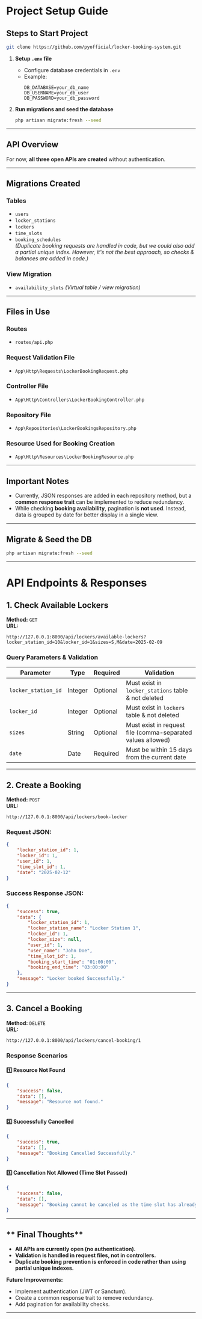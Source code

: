 # **Project Setup Guide**

## **Steps to Start Project**

```bash
git clone https://github.com/pyofficial/locker-booking-system.git
```

1. **Setup `.env` file**
   - Configure database credentials in `.env`
   - Example:
     ```env
     DB_DATABASE=your_db_name
     DB_USERNAME=your_db_user
     DB_PASSWORD=your_db_password
     ```

2. **Run migrations and seed the database**
   ```bash
   php artisan migrate:fresh --seed
   ```

---

## **API Overview**

For now, **all three open APIs are created** without authentication.

---

## **Migrations Created**

### **Tables**
- `users`
- `locker_stations`
- `lockers`
- `time_slots`
- `booking_schedules`  
  _(Duplicate booking requests are handled in code, but we could also add a partial unique index. However, it's not the best approach, so checks & balances are added in code.)_

### **View Migration**
- `availability_slots` _(Virtual table / view migration)_

---

## **Files in Use**

### **Routes**
- `routes/api.php`

### **Request Validation File**
- `App\Http\Requests\LockerBookingRequest.php`

### **Controller File**
- `App\Http\Controllers\LockerBookingController.php`

### **Repository File**
- `App\Repositories\LockerBookingsRepository.php`

### **Resource Used for Booking Creation**
- `App\Http\Resources\LockerBookingResource.php`

---

## **Important Notes**

- Currently, JSON responses are added in each repository method, but a **common response trait** can be implemented to reduce redundancy.
- While checking **booking availability**, pagination is **not used**. Instead, data is grouped by date for better display in a single view.

---

## **Migrate & Seed the DB**

```bash
php artisan migrate:fresh --seed
```

---

# **API Endpoints & Responses**

## **1. Check Available Lockers**

**Method:** `GET`  
**URL:**  
```plaintext
http://127.0.0.1:8000/api/lockers/available-lockers?locker_station_id=10&locker_id=1&sizes=S,M&date=2025-02-09
```

### **Query Parameters & Validation**
| Parameter           | Type     | Required | Validation |
|--------------------|----------|----------|------------|
| `locker_station_id` | Integer  | Optional | Must exist in `locker_stations` table & not deleted |
| `locker_id`        | Integer  | Optional | Must exist in `lockers` table & not deleted |
| `sizes`            | String   | Optional | Must exist in request file (comma-separated values allowed) |
| `date`             | Date     | Required | Must be within 15 days from the current date |

---

## **2. Create a Booking**

**Method:** `POST`  
**URL:**  
```plaintext
http://127.0.0.1:8000/api/lockers/book-locker
```

### **Request JSON:**
```json
{
    "locker_station_id": 1,
    "locker_id": 1,
    "user_id": 1,
    "time_slot_id": 1,
    "date": "2025-02-12"
}
```

### **Success Response JSON:**
```json
{
    "success": true,
    "data": {
        "locker_station_id": 1,
        "locker_station_name": "Locker Station 1",
        "locker_id": 1,
        "locker_size": null,
        "user_id": 1,
        "user_name": "John Doe",
        "time_slot_id": 1,
        "booking_start_time": "01:00:00",
        "booking_end_time": "03:00:00"
    },
    "message": "Locker booked Successfully."
}
```

---

## **3. Cancel a Booking**

**Method:** `DELETE`  
**URL:**  
```plaintext
http://127.0.0.1:8000/api/lockers/cancel-booking/1
```

### **Response Scenarios**

#### **1️⃣ Resource Not Found**
```json
{
    "success": false,
    "data": [],
    "message": "Resource not found."
}
```

#### **2️⃣ Successfully Cancelled**
```json
{
    "success": true,
    "data": [],
    "message": "Booking Cancelled Successfully."
}
```

#### **3️⃣ Cancellation Not Allowed (Time Slot Passed)**
```json
{
    "success": false,
    "data": [],
    "message": "Booking cannot be canceled as the time slot has already started or passed."
}
```

---

## ** Final Thoughts**

- **All APIs are currently open (no authentication).**
- **Validation is handled in request files, not in controllers.**
- **Duplicate booking prevention is enforced in code rather than using partial unique indexes.**

**Future Improvements:**
- Implement authentication (JWT or Sanctum).
- Create a common response trait to remove redundancy.
- Add pagination for availability checks.

---

